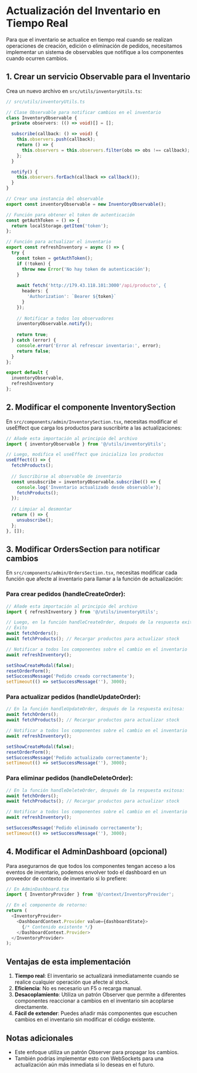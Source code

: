 # Actualización del Inventario en Tiempo Real

Para que el inventario se actualice en tiempo real cuando se realizan operaciones de creación, edición o eliminación de pedidos, necesitamos implementar un sistema de observables que notifique a los componentes cuando ocurren cambios.

## 1. Crear un servicio Observable para el Inventario

Crea un nuevo archivo en `src/utils/inventoryUtils.ts`:

```typescript
// src/utils/inventoryUtils.ts

// Clase Observable para notificar cambios en el inventario
class InventoryObservable {
  private observers: (() => void)[] = [];

  subscribe(callback: () => void) {
    this.observers.push(callback);
    return () => {
      this.observers = this.observers.filter(obs => obs !== callback);
    };
  }

  notify() {
    this.observers.forEach(callback => callback());
  }
}

// Crear una instancia del observable
export const inventoryObservable = new InventoryObservable();

// Función para obtener el token de autenticación
const getAuthToken = () => {
  return localStorage.getItem('token');
};

// Función para actualizar el inventario
export const refreshInventory = async () => {
  try {
    const token = getAuthToken();
    if (!token) {
      throw new Error('No hay token de autenticación');
    }
    
    await fetch('http://179.43.118.101:3000'/api/producto', {
      headers: {
        'Authorization': `Bearer ${token}`
      }
    });
    
    // Notificar a todos los observadores
    inventoryObservable.notify();
    
    return true;
  } catch (error) {
    console.error('Error al refrescar inventario:', error);
    return false;
  }
};

export default {
  inventoryObservable,
  refreshInventory
};
```

## 2. Modificar el componente InventorySection

En `src/components/admin/InventorySection.tsx`, necesitas modificar el useEffect que carga los productos para suscribirte a las actualizaciones:

```typescript
// Añade esta importación al principio del archivo
import { inventoryObservable } from '@/utils/inventoryUtils';

// Luego, modifica el useEffect que inicializa los productos
useEffect(() => {
  fetchProducts();
  
  // Suscribirse al observable de inventario
  const unsubscribe = inventoryObservable.subscribe(() => {
    console.log('Inventario actualizado desde observable');
    fetchProducts();
  });
  
  // Limpiar al desmontar
  return () => {
    unsubscribe();
  };
}, []);
```

## 3. Modificar OrdersSection para notificar cambios

En `src/components/admin/OrdersSection.tsx`, necesitas modificar cada función que afecte al inventario para llamar a la función de actualización:

### Para crear pedidos (handleCreateOrder):

```typescript
// Añade esta importación al principio del archivo
import { refreshInventory } from '@/utils/inventoryUtils';

// Luego, en la función handleCreateOrder, después de la respuesta exitosa:
// Éxito
await fetchOrders();
await fetchProducts(); // Recargar productos para actualizar stock

// Notificar a todos los componentes sobre el cambio en el inventario
await refreshInventory();

setShowCreateModal(false);
resetOrderForm();
setSuccessMessage('Pedido creado correctamente');
setTimeout(() => setSuccessMessage(''), 3000);
```

### Para actualizar pedidos (handleUpdateOrder):

```typescript
// En la función handleUpdateOrder, después de la respuesta exitosa:
await fetchOrders();
await fetchProducts(); // Recargar productos para actualizar stock

// Notificar a todos los componentes sobre el cambio en el inventario
await refreshInventory();

setShowCreateModal(false);
resetOrderForm();
setSuccessMessage('Pedido actualizado correctamente');
setTimeout(() => setSuccessMessage(''), 3000);
```

### Para eliminar pedidos (handleDeleteOrder):

```typescript
// En la función handleDeleteOrder, después de la respuesta exitosa:
await fetchOrders();
await fetchProducts(); // Recargar productos para actualizar stock

// Notificar a todos los componentes sobre el cambio en el inventario
await refreshInventory();

setSuccessMessage('Pedido eliminado correctamente');
setTimeout(() => setSuccessMessage(''), 3000);
```

## 4. Modificar el AdminDashboard (opcional)

Para asegurarnos de que todos los componentes tengan acceso a los eventos de inventario, podemos envolver todo el dashboard en un proveedor de contexto de inventario si lo prefiere:

```typescript
// En AdminDashboard.tsx
import { InventoryProvider } from '@/context/InventoryProvider';

// En el componente de retorno:
return (
  <InventoryProvider>
    <DashboardContext.Provider value={dashboardState}>
      {/* Contenido existente */}
    </DashboardContext.Provider>
  </InventoryProvider>
);
```

## Ventajas de esta implementación

1. **Tiempo real**: El inventario se actualizará inmediatamente cuando se realice cualquier operación que afecte al stock.
2. **Eficiencia**: No es necesario un F5 o recarga manual.
3. **Desacoplamiento**: Utiliza un patrón Observer que permite a diferentes componentes reaccionar a cambios en el inventario sin acoplarse directamente.
4. **Fácil de extender**: Puedes añadir más componentes que escuchen cambios en el inventario sin modificar el código existente.

## Notas adicionales

- Este enfoque utiliza un patrón Observer para propagar los cambios.
- También podrías implementar esto con WebSockets para una actualización aún más inmediata si lo deseas en el futuro.